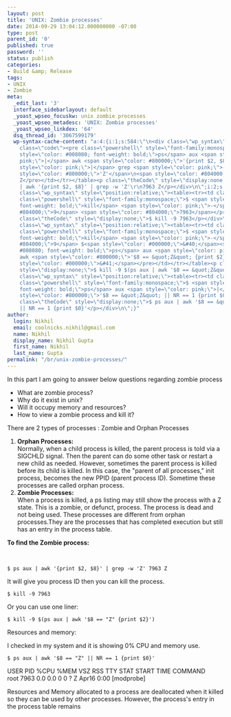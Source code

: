 ```yaml
---
layout: post
title: 'UNIX: Zombie processes'
date: 2014-09-29 13:04:12.000000000 -07:00
type: post
parent_id: '0'
published: true
password: ''
status: publish
categories:
- Build &amp; Release
tags:
- UNIX
- Zombie
meta:
  _edit_last: '3'
  interface_sidebarlayout: default
  _yoast_wpseo_focuskw: unix zombie processes
  _yoast_wpseo_metadesc: 'UNIX: Zombie processes'
  _yoast_wpseo_linkdex: '64'
  dsq_thread_id: '3067599179'
  wp-syntax-cache-content: "a:4:{i:1;s:584:\"\n<div class=\"wp_syntax\" style=\"position:relative;\"><table><tr><td
    class=\"code\"><pre class=\"powershell\" style=\"font-family:monospace;\">$ <span
    style=\"color: #008080; font-weight: bold;\">ps</span> aux <span style=\"color:
    pink;\">|</span> awk <span style=\"color: #800000;\">'{print $2, $8}'</span> <span
    style=\"color: pink;\">|</span> grep <span style=\"color: pink;\">-</span>w <span
    style=\"color: #800000;\">'Z'</span>\n<span style=\"color: #804000;\">7963</span>
    Z</pre></td></tr></table><p class=\"theCode\" style=\"display:none;\">$ ps aux
    | awk '{print $2, $8}' | grep -w 'Z'\r\n7963 Z</p></div>\n\";i:2;s:402:\"\n<div
    class=\"wp_syntax\" style=\"position:relative;\"><table><tr><td class=\"code\"><pre
    class=\"powershell\" style=\"font-family:monospace;\">$ <span style=\"color: #008080;
    font-weight: bold;\">kill</span> <span style=\"color: pink;\">-</span><span style=\"color:
    #804000;\">9</span> <span style=\"color: #804000;\">7963</span></pre></td></tr></table><p
    class=\"theCode\" style=\"display:none;\">$ kill -9 7963</p></div>\n\";i:3;s:662:\"\n<div
    class=\"wp_syntax\" style=\"position:relative;\"><table><tr><td class=\"code\"><pre
    class=\"powershell\" style=\"font-family:monospace;\">$ <span style=\"color: #008080;
    font-weight: bold;\">kill</span> <span style=\"color: pink;\">-</span><span style=\"color:
    #804000;\">9</span> $<span style=\"color: #000000;\">&#40;</span><span style=\"color:
    #008080; font-weight: bold;\">ps</span> aux <span style=\"color: pink;\">|</span>
    awk <span style=\"color: #800000;\">'$8 == &quot;Z&quot; {print $2}'</span><span
    style=\"color: #000000;\">&#41;</span></pre></td></tr></table><p class=\"theCode\"
    style=\"display:none;\">$ kill -9 $(ps aux | awk '$8 == &quot;Z&quot; {print $2}')</p></div>\n\";i:4;s:453:\"\n<div
    class=\"wp_syntax\" style=\"position:relative;\"><table><tr><td class=\"code\"><pre
    class=\"powershell\" style=\"font-family:monospace;\">$ <span style=\"color: #008080;
    font-weight: bold;\">ps</span> aux <span style=\"color: pink;\">|</span> awk <span
    style=\"color: #800000;\">'$8 == &quot;Z&quot; || NR == 1 {print $0}'</span></pre></td></tr></table><p
    class=\"theCode\" style=\"display:none;\">$ ps aux | awk '$8 == &quot;Z&quot;
    || NR == 1 {print $0}'</p></div>\n\";}"
author:
  login: Nikhil
  email: coolnicks.nikhil@gmail.com
  name: Nikhil
  display_name: Nikhil Gupta
  first_name: Nikhil
  last_name: Gupta
permalink: "/br/unix-zombie-processes/"
---
```

In this part I am going to answer below questions regarding zombie process

- What are zombie process?
- Why do it exist in unix?
- Will it occupy memory and resources?
- How to view a zombie process and kill it?

There are 2 types of processes : Zombie and Orphan Processes

1. **Orphan Processes:**  
Normally, when a child process is killed, the parent process is told via a SIGCHLD signal. Then the parent can do some other task or restart a new child as needed. However, sometimes the parent process is killed before its child is killed. In this case, the "parent of all processes," init process, becomes the new PPID (parent process ID). Sometime these processes are called orphan process.
2. **Zombie Processes:**  
When a process is killed, a ps listing may still show the process with a Z state. This is a zombie, or defunct, process. The process is dead and not being used. These processes are different from orphan processes.They are the processes that has completed execution but still has an entry in the process table.

**To find the Zombie process:**

&nbsp;

```
$ ps aux | awk '{print $2, $8}' | grep -w 'Z' 7963 Z
```

It will give you process ID then you can kill the process.

```
$ kill -9 7963
```

Or you can use one liner:

```
$ kill -9 $(ps aux | awk '$8 == "Z" {print $2}')
```

Resources and memory:

I checked in my system and it is showing 0% CPU and memory use.

```
$ ps aux | awk '$8 == "Z" || NR == 1 {print $0}'
```

USER PID %CPU %MEM VSZ RSS TTY STAT START TIME COMMAND  
root 7963 0.0 0.0 0 0 ? Z Apr16 0:00 [modprobe]

Resources and Memory allocated to a process are deallocated when it killed so they can be used by other processes. However, the process's entry in the process table remains

